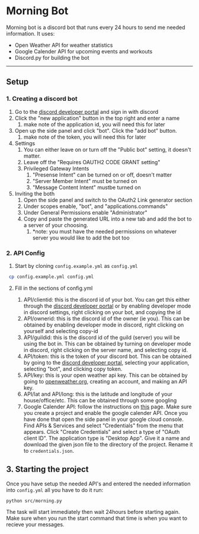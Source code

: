 # Morning Bot

Morning bot is a discord bot that runs every 24 hours to send me needed information. It uses: 

* Open Weather API for weather statistics
* Google Calender API for upcoming events and workouts
* Discord.py for building the bot

---
## Setup
### 1. Creating a discord bot
1. Go to the [discord developer portal](https://discord.com/developers/applications) and sign in with discord
2. Click the "new application" button in the top right and enter a name
    1.  make note of the application id, you will need this for later
3. Open up the side panel and click "bot". Click the "add bot" button. 
    1. make note of the token, you will need this for later
4. Settings
    1.  You can either leave on or turn off the "Public bot" setting, it doesn't matter. 
    2. Leave off the "Requires OAUTH2 CODE GRANT setting"
    3. Privileged Gateway Intents
        1. "Presense Intent" can be turned on or off, doesn't matter
        2. "Server Member Intent" must be turned on
        3. "Message Content Intent" mustbe turned on
5. Inviting the both
    1. Open the side panel and switch to the OAuth2 Link generator section
    2. Under scopes enable, "bot", and "applications.commands"
    3. Under General Permissions enable "Administrator"
    4. Copy and paste the generated URL into a new tab and add the bot to a server of your choosing.
        1. *note: you must have the needed permissions on whatever server you would like to add the bot too


### 2. API Config
1. Start by cloning `config.example.yml` as `config.yml`
```bash
 cp config.example.yml config.yml
```
2. Fill in the sections of config.yml 
 
   1. API/clientid: this is the discord id of your bot. You can get this either through the [discord developer portal](https://discord.com/developers/applications) or by enabling developer mode in discord settings, right clicking on your bot, and copying the id
   2. API/ownerid: this is the discord id of the owner (ie you). This can be obtained by enabling developer mode in discord, right clicking on yourself and selecting copy-id 
   3. API/guildid: this is the discord id of the guild (server) you will be using the bot in. This can be obtained by turning on developer mode in discord, right clicking on the server name, and selecting copy id.
   4. API/token: this is the token of your discord bot. This can be obtained by going to the [discord developer portal](https://discord.com/developers/applications), selecting your application, selecting "bot", and clicking copy token.
   5. API/key: this is your open weather api key. This can be obtained by going to [openweather.org](https://openweathermap.org),  creating an account, and making an API key.
   6. API/lat and API/long: this is the latitude and longitude of your house/office/etc. This can be obtained through some googling
   7. Google Calender API: follow the instructions on [this](https://developers.google.com/calendar/api/quickstart/python) page. Make sure you create a project and enable the google calender API. Once you have done that open the side panel in your google cloud console. Find APIs & Services and select "Credentials" from the menu that appears. Click "Create Credentials" and select a type of "OAuth client ID". The application type is "Desktop App". Give it a name and download the given json file to the directory of the project. Rename it to `credentials.json`.
## 3. Starting the project
Once you have setup the needed API's and entered the needed information into `config.yml` all you have to do it run:
```bash
python src/morning.py
```
The task will start immediately then wait 24hours before starting again. Make sure when you run the start command that time is when you want to recieve your messages. 
